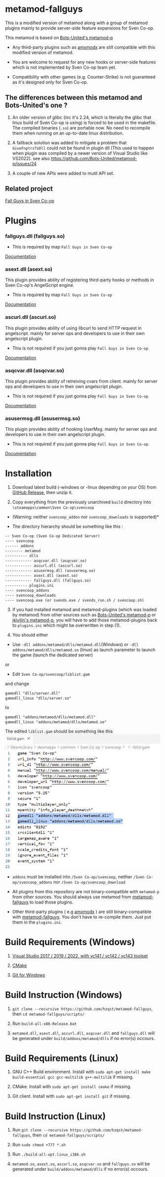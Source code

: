 # metamod-fallguys

This is a modified version of metamod along with a group of metamod plugins mainly to provide server-side feature expansions for Sven Co-op.

This metamod is based on [Bots-United's metamod-p](https://github.com/Bots-United/metamod-p)

* Any third-party plugins such as [amxmodx](https://github.com/alliedmodders/amxmodx) are still compatible with this modified version of metamod.

* You are welcome to request for any new hooks or server-side features which is not implemented by Sven Co-op team yet.

* Compatibility with other games (e.g. Counter-Strike) is not guaranteed as it's designed only for Sven Co-op.

## The differences between this metamod and Bots-United's one ?

1. An older version of glibc (iirc it's 2.24, which is literally the glibc that linux build of Sven Co-op is using) is forced to be used in the makefile. The compiled binaries (`.so`) are portable now. No need to recompile them when running on an up-to-date linux distribution.

2. A fallback solution was added to mitigate a problem that `GiveFnptrsToDll` could not be found in plugin dll (This used to happen when plugin was compiled by a newer version of Visual Studio like VS2022). see also https://github.com/Bots-United/metamod-p/issues/24

3. A couple of new APIs were added to mutil API set.

## Related project

[Fall Guys in Sven Co-op](https://github.com/hzqst/sven-fallguys)

# Plugins

### fallguys.dll (fallguys.so)

* This is required by map `Fall Guys in Sven Co-op`

[Documentation](README_FALLGUYS.md)

### asext.dll (asext.so)

This plugin provides ability of registering third-party hooks or methods in Sven Co-op's AngelScript engine.

* This is required by map `Fall Guys in Sven Co-op`

[Documentation](README_ASEXT.md)

### ascurl.dll (ascurl.so)

This plugin provides ability of using libcurl to send HTTP request in angelscript. mainly for server ops and developers to use in their own angelscript plugin.

* This is not required if you just gonna play `Fall Guys in Sven Co-op`

[Documentation](README_ASCURL.md)

### asqcvar.dll (asqcvar.so)

This plugin provides ability of retreiving cvars from client. mainly for server ops and developers to use in their own angelscript plugin.

* This is not required if you just gonna play `Fall Guys in Sven Co-op`

[Documentation](README_ASQCVAR.md)

### asusermsg.dll (asusermsg.so)

This plugin provides ability of hooking UserMsg. mainly for server ops and developers to use in their own angelscript plugin.

* This is not required if you just gonna play `Fall Guys in Sven Co-op`

[Documentation](README_ASUSERMSG.md)

# Installation

1. Download latest build (-windows or -linux depending on your OS) from [GitHub Release](https://github.com/hzqst/metamod-fallguys/releases), then unzip it.

2. Copy everything from the previously unarchived `build` directory into `\steamapps\common\Sven Co-op\svencoop` 

* (Warning: neither `svencoop_addon` nor `svencoop_downloads` is supported)*

* The directory hierarchy should be something like this :

```
-- Sven Co-op (Sven Co-op Dedicated Server)
---- svencoop
------ addons
-------- metamod
---------- dlls
------------ asqcvar.dll (asqcvar.so)
------------ ascurl.dll (ascurl.so)
------------ asusermsg.dll (asusermsg.so)
------------ asext.dll (asext.so)
------------ fallguys.dll (fallguys.so)
---------- plugins.ini
---- svencoop_addons
---- svencoop_downloads
---- svencoop.exe (or svends.exe / svends_run.sh / svencoop.sh)
```

3. If you had installed metamod and metamod-plugins (which was loaded by metamod) from other sources such as [Bots-United's metamod-p](https://github.com/Bots-United/metamod-p) or [jkivilin's metamod-p](https://github.com/jkivilin/metamod-p), you will have to add those metamod-plugins back to `plugins.ini` which might be overwritten in step (1).

4. You should either 

* Use `-dll addons/metamod/dlls/metamod.dll`(Windows) or `-dll addons/metamod/dlls/metamod.so` (linux) as launch parameter to launch the game (launch the dedicated server)

or

* Edit `Sven Co-op/svencoop/liblist.gam`

and change

```
gamedll "dlls/server.dll"
gamedll_linux "dlls/server.so"
```

to
 
```
gamedll "addons/metamod/dlls/metamod.dll"
gamedll_linux "addons/metamod/dlls/metamod.so"
```

The edited `liblist.gam` should be something like this ![](/img/1.png)

* `addons` must be installed into `/Sven Co-op/svencoop`, neither `/Sven Co-op/svencoop_addons` nor `/Sven Co-op/svencoop_download`

* All plugins from this repository are not binary-compatible with `metamod-p` from other sources. You should always use metamod from [metamod-fallguys](https://github.com/hzqst/metamod-fallguys/tree/main/metamod) to load those plugins.

* Other third-party plugins ( e.g [amxmodx](https://github.com/alliedmodders/amxmodx) ) are still binary-compatible with [metamod-fallguys](https://github.com/hzqst/metamod-fallguys/tree/main/metamod). You don't have to re-compile them. Just put them in the `plugins.ini`.

# Build Requirements (Windows)

1. [Visual Studio 2017 / 2019 / 2022, with vc141 / vc142 / vc143 toolset](https://visualstudio.microsoft.com/)

2. [CMake](https://cmake.org/download/)

3. [Git for Windows](https://gitforwindows.org/)

# Build Instruction (Windows)

1. `git clone --recursive https://github.com/hzqst/metamod-fallguys`, then `cd metamod-fallguys/scripts/`

2. Run `build-all-x86-Release.bat`

3. `metamod.dll`, `asext.dll`, `ascurl.dll`, `asqcvar.dll` and `fallguys.dll` will be generated under `build/addons/metamod/dlls` if no error(s) occours.

# Build Requirements (Linux)

1. GNU C++ Build environment. Install with `sudo apt-get install make build-essential gcc gcc-multilib g++-multilib` if missing.

2. CMake. Install with `sudo apt-get install cmake` if missing.

3. Git client. Install with `sudo apt-get install git` if missing.

# Build Instruction (Linux)

1. Run `git clone --recursive https://github.com/hzqst/metamod-fallguys`, then `cd metamod-fallguys/scripts/`

2. Run `sudo chmod +777 *.sh`

3. Run `./build-all-opt.linux_i386.sh`

4. `metamod.so`, `asext.so`, `ascurl.so`, `asqcvar.so` and `fallguys.so` will be generated under `build/addons/metamod/dlls` if no error(s) occours.